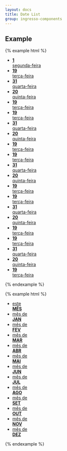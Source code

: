 ```yaml
---
layout: docs
title: Date List
group: ingresso-components
---
```




## Example


{% example html %}

<ul class="date-lt date-day-lt">
  <li class="date-it">
    <a href="" class="date-lk"><time datetime="19/06/2015" title="19/06/2015"><strong class="date-main-info">1</strong><br><span class="date-info">segunda-feira</span></time></a>
  </li>
  <li class="date-it is-selected">
    <a href="" class="date-lk"><time datetime="19/06/2015" title="19/06/2015"><strong class="date-main-info">19</strong><br><span class="date-info">terça-feira</span></time></a>
  </li>
  <li class="date-it">
    <a href="" class="date-lk"><time datetime="19/06/2015" title="19/06/2015"><strong class="date-main-info">31</strong><br><span class="date-info">quarta-feira</span></time></a>
  </li>
  <li class="date-it is-disabled">
    <a href="" class="date-lk"><time datetime="19/06/2015" title="19/06/2015"><strong class="date-main-info">20</strong><br><span class="date-info">quinta-feira</span></time></a>
  </li>
  <li class="date-it">
    <a href="" class="date-lk"><time datetime="19/06/2015" title="19/06/2015"><strong class="date-main-info">19</strong><br><span class="date-info">terça-feira</span></time></a>
  </li>
  <li class="date-it">
    <a href="" class="date-lk"><time datetime="19/06/2015" title="19/06/2015"><strong class="date-main-info">19</strong><br><span class="date-info">terça-feira</span></time></a>
  </li>
  <li class="date-it">
    <a href="" class="date-lk"><time datetime="19/06/2015" title="19/06/2015"><strong class="date-main-info">31</strong><br><span class="date-info">quarta-feira</span></time></a>
  </li>
  <li class="date-it is-disabled">
    <a href="" class="date-lk"><time datetime="19/06/2015" title="19/06/2015"><strong class="date-main-info">20</strong><br><span class="date-info">quinta-feira</span></time></a>
  </li>
  <li class="date-it">
    <a href="" class="date-lk"><time datetime="19/06/2015" title="19/06/2015"><strong class="date-main-info">19</strong><br><span class="date-info">terça-feira</span></time></a>
  </li>
  <li class="date-it">
    <a href="" class="date-lk"><time datetime="19/06/2015" title="19/06/2015"><strong class="date-main-info">19</strong><br><span class="date-info">terça-feira</span></time></a>
  </li>
  <li class="date-it">
    <a href="" class="date-lk"><time datetime="19/06/2015" title="19/06/2015"><strong class="date-main-info">31</strong><br><span class="date-info">quarta-feira</span></time></a>
  </li>
  <li class="date-it is-disabled">
    <a href="" class="date-lk"><time datetime="19/06/2015" title="19/06/2015"><strong class="date-main-info">20</strong><br><span class="date-info">quinta-feira</span></time></a>
  </li>
  <li class="date-it">
    <a href="" class="date-lk"><time datetime="19/06/2015" title="19/06/2015"><strong class="date-main-info">19</strong><br><span class="date-info">terça-feira</span></time></a>
  </li>
  <li class="date-it">
    <a href="" class="date-lk"><time datetime="19/06/2015" title="19/06/2015"><strong class="date-main-info">19</strong><br><span class="date-info">terça-feira</span></time></a>
  </li>
  <li class="date-it">
    <a href="" class="date-lk"><time datetime="19/06/2015" title="19/06/2015"><strong class="date-main-info">31</strong><br><span class="date-info">quarta-feira</span></time></a>
  </li>
  <li class="date-it is-disabled">
    <a href="" class="date-lk"><time datetime="19/06/2015" title="19/06/2015"><strong class="date-main-info">20</strong><br><span class="date-info">quinta-feira</span></time></a>
  </li>
  <li class="date-it">
    <a href="" class="date-lk"><time datetime="19/06/2015" title="19/06/2015"><strong class="date-main-info">19</strong><br><span class="date-info">terça-feira</span></time></a>
  </li>
  <li class="date-it">
    <a href="" class="date-lk"><time datetime="19/06/2015" title="19/06/2015"><strong class="date-main-info">19</strong><br><span class="date-info">terça-feira</span></time></a>
  </li>
  <li class="date-it">
    <a href="" class="date-lk"><time datetime="19/06/2015" title="19/06/2015"><strong class="date-main-info">31</strong><br><span class="date-info">quarta-feira</span></time></a>
  </li>
  <li class="date-it is-disabled">
    <a href="" class="date-lk"><time datetime="19/06/2015" title="19/06/2015"><strong class="date-main-info">20</strong><br><span class="date-info">quinta-feira</span></time></a>
  </li>
  <li class="date-it">
    <a href="" class="date-lk"><time datetime="19/06/2015" title="19/06/2015"><strong class="date-main-info">19</strong><br><span class="date-info">terça-feira</span></time></a>
  </li>
</ul>

{% endexample %}

{% example html %}

<ul class="date-lt date-month-lt">
  <li class="date-it is-selected">
    <a href="" class="date-lk"><time datetime="2015-07" title="2015-07"><span class="date-info">este</span><br><strong class="date-main-info">MÊS</strong></time></a>
  </li>
  <li class="date-it">
    <a href="" class="date-lk"><time datetime="2015-07" title="2015-07"><span class="date-info">mês de</span><br><strong class="date-main-info">JAN</strong></time></a>
  </li>
  <li class="date-it">
    <a href="" class="date-lk"><time datetime="2015-07" title="2015-07"><span class="date-info">mês de</span><br><strong class="date-main-info">FEV</strong></time></a>
  </li>
  <li class="date-it is-disabled">
    <a href="" class="date-lk"><time datetime="2015-07" title="2015-07"><span class="date-info">mês de</span><br><strong class="date-main-info">MAR</strong></time></a>
  </li>
  <li class="date-it">
    <a href="" class="date-lk"><time datetime="2015-07" title="2015-07"><span class="date-info">mês de</span><br><strong class="date-main-info">ABR</strong></time></a>
  </li>
  <li class="date-it">
    <a href="" class="date-lk"><time datetime="2015-07" title="2015-07"><span class="date-info">mês de</span><br><strong class="date-main-info">MAI</strong></time></a>
  </li>
  <li class="date-it">
    <a href="" class="date-lk"><time datetime="2015-07" title="2015-07"><span class="date-info">mês de</span><br><strong class="date-main-info">JUN</strong></time></a>
  </li>
  <li class="date-it">
    <a href="" class="date-lk"><time datetime="2015-07" title="2015-07"><span class="date-info">mês de</span><br><strong class="date-main-info">JUL</strong></time></a>
  </li>
  <li class="date-it">
    <a href="" class="date-lk"><time datetime="2015-07" title="2015-07"><span class="date-info">mês de</span><br><strong class="date-main-info">AGO</strong></time></a>
  </li>
  <li class="date-it">
    <a href="" class="date-lk"><time datetime="2015-07" title="2015-07"><span class="date-info">mês de</span><br><strong class="date-main-info">SET</strong></time></a>
  </li>
  <li class="date-it">
    <a href="" class="date-lk"><time datetime="2015-07" title="2015-07"><span class="date-info">mês de</span><br><strong class="date-main-info">OUT</strong></time></a>
  </li>
  <li class="date-it">
    <a href="" class="date-lk"><time datetime="2015-07" title="2015-07"><span class="date-info">mês de</span><br><strong class="date-main-info">NOV</strong></time></a>
  </li>
  <li class="date-it">
    <a href="" class="date-lk"><time datetime="2015-07" title="2015-07"><span class="date-info">mês de</span><br><strong class="date-main-info">DEZ</strong></time></a>
  </li>
</ul>

{% endexample %}



